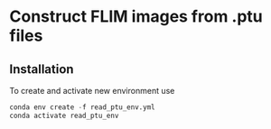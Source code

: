 # Construct FLIM images from .ptu files

## Installation

To create and activate new environment use

```python
conda env create -f read_ptu_env.yml
conda activate read_ptu_env
```